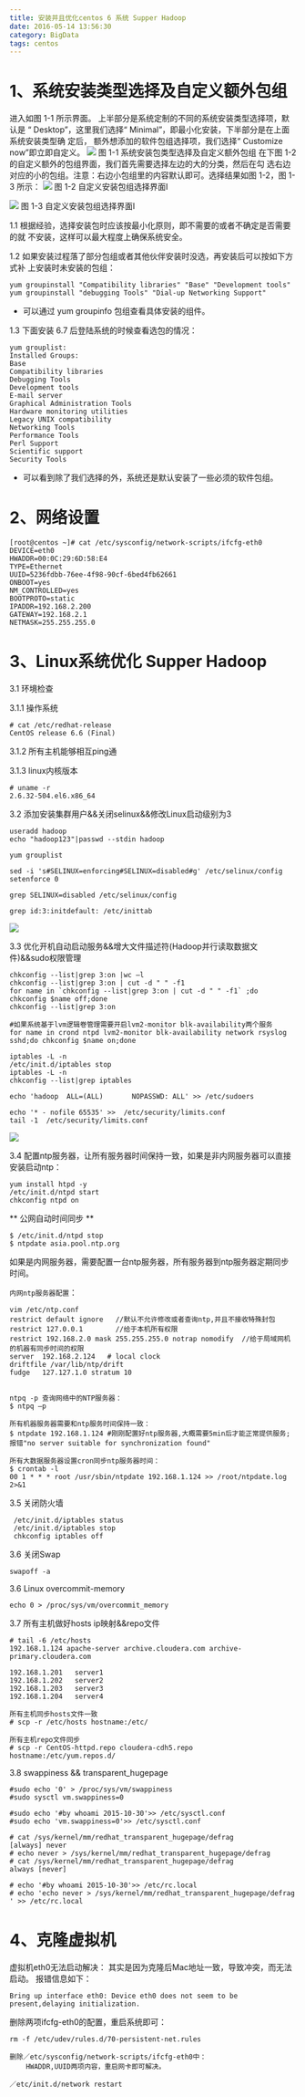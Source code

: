 ```yaml
---
title: 安装并且优化centos 6 系统 Supper Hadoop
date: 2016-05-14 13:56:30
category: BigData
tags: centos
---
```

# 1、系统安装类型选择及自定义额外包组
  进入如图 1-1 所示界面。 上半部分是系统定制的不同的系统安装类型选择项，默认是
“ Desktop”，这里我们选择“ Minimal”，即最小化安装，下半部分是在上面系统安装类型确
定后， 额外想添加的软件包组选择项，我们选择“ Customize now”即立即自定义。
    ![](https://www.itweet.cn/screenshots/minimal.png)
    图 1-1 系统安装包类型选择及自定义额外包组
  在下图 1-2 的自定义额外的包组界面，我们首先需要选择左边的大的分类，然后在勾
选右边对应的小的包组。注意：右边小包组里的内容默认即可。选择结果如图 1-2，图 1-3
所示：
![](https://www.itweet.cn/screenshots/base-system.png)
        图 1-2 自定义安装包组选择界面I

![](https://www.itweet.cn/screenshots/base-developments.png)
        图 1-3 自定义安装包组选择界面I

1.1 根据经验，选择安装包时应该按最小化原则，即不需要的或者不确定是否需要的就
不安装，这样可以最大程度上确保系统安全。

1.2 如果安装过程落了部分包组或者其他伙伴安装时没选，再安装后可以按如下方式补
上安装时未安装的包组：
```
yum groupinstall "Compatibility libraries" "Base" "Development tools"
yum groupinstall "debugging Tools" "Dial-up Networking Support"
```
* 可以通过 yum groupinfo 包组查看具体安装的组件。

1.3 下面安装 6.7 后登陆系统的时候查看选包的情况：
```
yum grouplist:
Installed Groups:
Base
Compatibility libraries
Debugging Tools
Development tools
E-mail server
Graphical Administration Tools
Hardware monitoring utilities
Legacy UNIX compatibility
Networking Tools
Performance Tools
Perl Support
Scientific support
Security Tools
```
* 可以看到除了我们选择的外，系统还是默认安装了一些必须的软件包组。

# 2、网络设置
```
[root@centos ~]# cat /etc/sysconfig/network-scripts/ifcfg-eth0 
DEVICE=eth0
HWADDR=00:0C:29:6D:58:E4
TYPE=Ethernet
UUID=5236fdbb-76ee-4f98-90cf-6bed4fb62661
ONBOOT=yes
NM_CONTROLLED=yes
BOOTPROTO=static
IPADDR=192.168.2.200
GATEWAY=192.168.2.1
NETMASK=255.255.255.0
```

# 3、Linux系统优化 Supper Hadoop
3.1 环境检查

3.1.1 操作系统
```
# cat /etc/redhat-release 
CentOS release 6.6 (Final)
```

3.1.2 所有主机能够相互ping通

3.1.3 linux内核版本
```
# uname -r
2.6.32-504.el6.x86_64
```

3.2 添加安装集群用户&&关闭selinux&&修改Linux启动级别为3
```
useradd hadoop
echo "hadoop123"|passwd --stdin hadoop

yum grouplist

sed -i 's#SELINUX=enforcing#SELINUX=disabled#g' /etc/selinux/config
setenforce 0

grep SELINUX=disabled /etc/selinux/config

grep id:3:initdefault: /etc/inittab
```
![](https://www.itweet.cn/screenshots/chkconfig-list.png)

3.3 优化开机自动启动服务&&增大文件描述符(Hadoop并行读取数据文件)&&sudo权限管理
```
chkconfig --list|grep 3:on |wc –l
chkconfig --list|grep 3:on | cut -d " " -f1  
for name in `chkconfig --list|grep 3:on | cut -d " " -f1` ;do chkconfig $name off;done
chkconfig --list|grep 3:on

#如果系统基于lvm逻辑卷管理需要开启lvm2-monitor blk-availability两个服务
for name in crond ntpd lvm2-monitor blk-availability network rsyslog sshd;do chkconfig $name on;done

iptables -L -n
/etc/init.d/iptables stop
iptables -L -n
chkconfig --list|grep iptables

echo 'hadoop  ALL=(ALL)       NOPASSWD: ALL' >> /etc/sudoers

echo '* - nofile 65535' >>  /etc/security/limits.conf
tail -1  /etc/security/limits.conf
```
![](https://www.itweet.cn/screenshots/chkconfig-list-2.png)

3.4 配置ntp服务器，让所有服务器时间保持一致，如果是非内网服务器可以直接安装启动ntp：
```
yum install htpd -y
/etc/init.d/ntpd start
chkconfig ntpd on
```

** 公网自动时间同步 **
```
$ /etc/init.d/ntpd stop
$ ntpdate asia.pool.ntp.org  
```
如果是内网服务器，需要配置一台ntp服务器，所有服务器到ntp服务器定期同步时间。

`内网ntp服务器配置`：

```
vim /etc/ntp.conf
restrict default ignore   //默认不允许修改或者查询ntp,并且不接收特殊封包
restrict 127.0.0.1        //给于本机所有权限
restrict 192.168.2.0 mask 255.255.255.0 notrap nomodify  //给于局域网机的机器有同步时间的权限
server  192.168.2.124   # local clock
driftfile /var/lib/ntp/drift
fudge   127.127.1.0 stratum 10


ntpq -p 查询网络中的NTP服务器：
$ ntpq –p

所有机器服务器需要和ntp服务时间保持一致：
$ ntpdate 192.168.1.124 #刚刚配置好ntp服务器,大概需要5min后才能正常提供服务;报错"no server suitable for synchronization found"

所有大数据服务器设置cron同步ntp服务器时间：
$ crontab -l
00 1 * * * root /usr/sbin/ntpdate 192.168.1.124 >> /root/ntpdate.log 2>&1

```

3.5 关闭防火墙
```
 /etc/init.d/iptables status
 /etc/init.d/iptables stop
 chkconfig iptables off
```

3.6 关闭Swap
```
swapoff -a
```

3.6 Linux overcommit-memory
```
echo 0 > /proc/sys/vm/overcommit_memory
```

3.7 所有主机做好hosts ip映射&&repo文件
```
# tail -6 /etc/hosts
192.168.1.124 apache-server archive.cloudera.com archive-primary.cloudera.com

192.168.1.201   server1
192.168.1.202   server2
192.168.1.203   server3
192.168.1.204   server4

所有主机同步hosts文件一致
# scp -r /etc/hosts hostname:/etc/

所有主机repo文件同步
# scp -r CentOS-httpd.repo cloudera-cdh5.repo hostname:/etc/yum.repos.d/
```

3.8 swappiness && transparent_hugepage
```
#sudo echo '0' > /proc/sys/vm/swappiness
#sudo sysctl vm.swappiness=0

#sudo echo '#by whoami 2015-10-30'>> /etc/sysctl.conf
#sudo echo 'vm.swappiness=0'>> /etc/sysctl.conf

# cat /sys/kernel/mm/redhat_transparent_hugepage/defrag 
[always] never
# echo never > /sys/kernel/mm/redhat_transparent_hugepage/defrag
# cat /sys/kernel/mm/redhat_transparent_hugepage/defrag
always [never]

# echo '#by whoami 2015-10-30'>> /etc/rc.local
# echo 'echo never > /sys/kernel/mm/redhat_transparent_hugepage/defrag ' >> /etc/rc.local
```

# 4、克隆虚拟机
虚拟机eth0无法启动解决：
    其实是因为克隆后Mac地址一致，导致冲突，而无法启动。
    报错信息如下：
```
Bring up interface eth0: Device eth0 does not seem to be present,delaying initialization.
```

删除两项ifcfg-eth0的配置，重启系统即可：
```
rm -f /etc/udev/rules.d/70-persistent-net.rules

删除／etc/sysconfig/network-scripts/ifcfg-eth0中：
    HWADDR,UUID两项内容，重启网卡即可解决。

／etc/init.d/network restart
```

